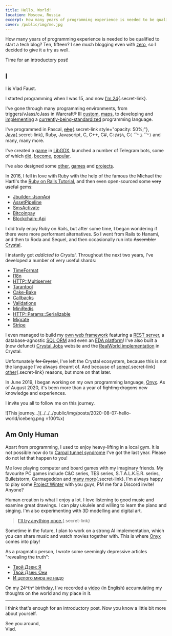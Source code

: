 ```yaml
---
title: Hello, World!
location: Moscow, Russia
excerpt: How many years of programming experience is needed to be qualified to start a tech blog? Time for an introductory post!
cover: /public/img/me.jpg
---
```


How many years of programming experience is needed to be qualified to start a tech blog?
Ten, fifteen?
I see much blogging even with [zero](https://dev.to/), so I decided to give it a try as well.

Time for an introductory post!

## I

I is Vlad Faust.

I started programming when I was 15, and now [I'm 24](https://www.youtube.com/watch?v=oO3YmT2d-8k){.secret-link}.

I've gone through many programming environments, from triggers/vJass/cJass in Warcraft® III  [custom](https://xgm.guru/p/wc3/headhunter), [maps](https://xgm.guru/p/ufs), to developing and [implementing](https://github.com/fancysofthq/nxc) a [currently-being-standardized](https://nxsf.org/) programming language.

I've programmed in Pascal, [~~php~~](https://bitbucket.org/vladfaust/anogram-api/src/master){.secret-link style="opacity: 50%;"}, [Java](https://bitbucket.org/vladfaust/jumpinsweeties/src/master/){.secret-link}, Ruby, Javascript, C, C++, C#, C`!@#$%`, C`( ͡° ͜ʖ ͡°)` and many, many more.

I've created a [game](https://www.moddb.com/games/jumpin-sweeties/videos/trailer) in [LibGDX](https://libgdx.badlogicgames.com/), launched a number of Telegram bots, some of which [did](/public/img/posts/2020-08-07-hello-world/bot-a-users-graph.jpg), [become](/public/img/posts/2020-08-07-hello-world/bot-b-reviews.jpg), [popular](https://t.me/soundmemes/61).

I've also designed some [other](https://4pda.ru/forum/index.php?showtopic=571231), [games](https://apkpure.com/ruble-fate-raise-the-rouble/com.faustapps.rublefate) and [projects](https://www.dropbox.com/s/xc8kjswj4fb0m0z/presentation.pdf?dl=0).

<div id="my-open-source"></div>

In 2016, I fell in love with Ruby with the help of the famous the Michael the Hartl's the [Ruby on Rails Tutorial](https://www.railstutorial.org/), and then even open-sourced some <s>very useful</s> gems:

  * [Jbuilder::JsonApi](https://github.com/vladfaust/jbuilder-json_api)
  * [AssetPipeline](https://github.com/vladfaust/asset_pipeline)
  * [SmsActivate](https://github.com/vladfaust/sms_activate)
  * [Bitcoinpay](https://github.com/vladfaust/bitcoinpay-client)
  * [Blockchain::Api](https://github.com/vladfaust/blockchain-api)

I did truly enjoy Ruby on Rails, but after some time, I began wondering if there were more performant alternatives.
So I went from Rails to Hanami, and then to Roda and Sequel, and then occasionally run into <s>Assembler</s> [Crystal](https://crystal-lang.org/).

I instantly got _addicted to Crystal_.
Throughout the next two years, I've developed a number of very useful shards:

  * [TimeFormat](https://github.com/vladfaust/time_format.cr)
  * [I18n](https://github.com/vladfaust/i18n.cr)
  * [HTTP::Multiserver](https://github.com/vladfaust/http-multiserver.cr)
  * [Tarantool](https://github.com/vladfaust/tarantool.cr)
  * [Cake-Bake](https://github.com/vladfaust/cake-bake)
  * [Callbacks](https://github.com/vladfaust/callbacks.cr)
  * [Validations](https://github.com/vladfaust/validations.cr)
  * [MiniRedis](https://github.com/vladfaust/mini_redis)
  * [HTTP::Params::Serializable](https://github.com/vladfaust/http-params-serializable)
  * [Migrate](https://github.com/vladfaust/migrate.cr)
  * [Stripe](https://github.com/vladfaust/stripe.cr)

I even managed to build my [own web framework](https://onyxframework.org/) featuring a [REST server](https://onyxframework.org/http), a database-agnostic [SQL ORM](https://onyxframework.org/sql) and even an [EDA platform](https://onyxframework.org/eda)!
I've also built a (now defunct) [Crystal Jobs](https://github.com/crystaljobs) website and the [RealWorld implementation](https://github.com/vladfaust/crystalworld) in Crystal.

Unfortunately <s>for Crystal</s>, I've left the Crystal ecosystem, because this is not the language I've always dreamt of.
And because of [some](https://github.com/asterite){.secret-link} [other](https://github.com/RX14){.secret-link} reasons, but more on that later.

In June 2019, I began working on my own programming language, [Onyx](/posts/2020-08-20-the-onyx-programming-language).
As of August 2020, it's been more than a year of <s>fighting dragons</s> new knowledge and experiences.

I invite you all to follow me on this journey.

![This journey...](../../../public/img/posts/2020-08-07-hello-world/iceberg.png =100%x)

## Am Only Human

Apart from programming, I used to enjoy heavy-lifting in a local gym.
It is not possible now do to [Carpal tunnel syndrome](https://en.wikipedia.org/wiki/Carpal_tunnel_syndrome) I've got the last year.
Please do not let that happen to you!

Me love playing computer and board games with my imaginary friends.
My favourite PC games include C&C series, TES series, S.T.A.L.K.E.R. series, Bulletstorm, Carmageddon and [many more](https://store.steampowered.com/app/331470/Everlasting_Summer/){.secret-link}.
I'm always happy to play some [Project Winter](https://store.steampowered.com/app/774861/Project_Winter/) with you guys, PM me for a Discord invite!
Anyone?

Human creation is what I enjoy a lot.
I love listening to good music and examine great drawings.
I can play ukulele and willing to learn the piano and singing.
I'm also experimenting with 3D modelling and digital art.

> [I'll try anything once.](https://gamepedia.cursecdn.com/overwatch_gamepedia/8/81/Echo_-_I%27ll_try_anything_once.ogg){.secret-link}

Sometime in the future, I plan to work on a strong AI implementation, which you can share music and watch movies together with.
This is where [Onyx](/posts/2020-08-20-the-onyx-programming-language) comes into play!

As a pragmatic person, I wrote some seemingly depressive articles "revealing the truth":

  * [Твой Дзен: Я](https://telegra.ph/Tvoj-Dzen-YA-07-04)
  * [Твой Дзен: Они](https://telegra.ph/Tvoj-Dzen-Oni-07-04)
  * [И целого мира не надо](https://telegra.ph/%D0%98-%D1%86%D0%B5%D0%BB%D0%BE%D0%B3%D0%BE-%D0%BC%D0%B8%D1%80%D0%B0-%D0%BD%D0%B5-%D0%BD%D0%B0%D0%B4%D0%BE-12-16)

On my 24^th^ birthday, I've recorded a [video](https://www.youtube.com/watch?v=qCdGP15vGEc) (in English) accumulating my thoughts on the world and my place in it.

----

I think that's enough for an introductory post.
Now you know a little bit more about yourself.

See you around,<br>
Vlad.
